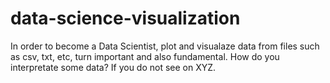 # data-science-visualization
In order to become a Data Scientist, plot and visualaze data from files such as csv, txt, etc, turn important and also fundamental. How do you interpretate some data? If you do not see on XYZ.
